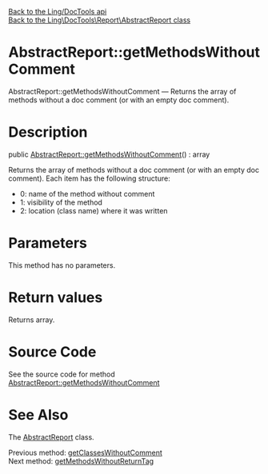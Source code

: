 [Back to the Ling/DocTools api](https://github.com/lingtalfi/DocTools/blob/master/doc/api/Ling/DocTools.md)<br>
[Back to the Ling\DocTools\Report\AbstractReport class](https://github.com/lingtalfi/DocTools/blob/master/doc/api/Ling/DocTools/Report/AbstractReport.md)


AbstractReport::getMethodsWithoutComment
================



AbstractReport::getMethodsWithoutComment — Returns the array of methods without a doc comment (or with an empty doc comment).




Description
================


public [AbstractReport::getMethodsWithoutComment](https://github.com/lingtalfi/DocTools/blob/master/doc/api/Ling/DocTools/Report/AbstractReport/getMethodsWithoutComment.md)() : array




Returns the array of methods without a doc comment (or with an empty doc comment).
Each item has the following structure:

- 0: name of the method without comment
- 1: visibility of the method
- 2: location (class name) where it was written




Parameters
================

This method has no parameters.


Return values
================

Returns array.








Source Code
===========
See the source code for method [AbstractReport::getMethodsWithoutComment](https://github.com/lingtalfi/DocTools/blob/master/Report/AbstractReport.php#L666-L669)


See Also
================

The [AbstractReport](https://github.com/lingtalfi/DocTools/blob/master/doc/api/Ling/DocTools/Report/AbstractReport.md) class.

Previous method: [getClassesWithoutComment](https://github.com/lingtalfi/DocTools/blob/master/doc/api/Ling/DocTools/Report/AbstractReport/getClassesWithoutComment.md)<br>Next method: [getMethodsWithoutReturnTag](https://github.com/lingtalfi/DocTools/blob/master/doc/api/Ling/DocTools/Report/AbstractReport/getMethodsWithoutReturnTag.md)<br>

